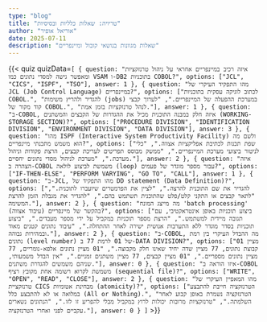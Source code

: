 ```yaml
---
type: "blog"
title: "טריויה: שאלות כלליות ובסיסיות"
author: "אוריאל אופיר"
date: 2025-07-11
description: "שאלות מגוונות בנושאי קובול ומיינפריים"
---
```


{{< quiz quizData=`[
  {
    question: "איזה רכיב במיינפריים אחראי על ניהול טרנזקציות ומאפשר גישה למסדי נתונים כמו VSAM ו-DB2 בתוכניות COBOL?",
    options: ["JCL", "CICS", "ISPF", "TSO"],
    answer: 1
  },
  {
    question: "מהו התפקיד העיקרי של JCL (Job Control Language) במיינפריים?",
    options: ["לכתוב לוגיקה עסקית בתוכניות COBOL.", "להגדיר ולהריץ משימות (jobs) במערכת ההפעלה של המיינפריים.", "לערוך קבצי קוד מקור של COBOL.", "לנהל טרנזקציות בזמן אמת."],
    answer: 1
  },
  {
    question: "ב-COBOL, איזה חלק במבנה התוכנית מכיל את ההגדרות של הקבצים והמשתנים (WORKING-STORAGE SECTION)?",
    options: ["PROCEDURE DIVISION", "IDENTIFICATION DIVISION", "ENVIRONMENT DIVISION", "DATA DIVISION"],
    answer: 3
  },
  {
    question: "מהו ISPF (Interactive System Productivity Facility) ולשם מה הוא משמש מתכנתי מיינפריים?",
    options: ["שפת תכנות לכתיבת אפליקציות אצווה.", "כלי לניטור ביצועי מערכת המיינפריים.", "ממשק מבוסס תפריטים לעריכת קבצים, הרצת פקודות וניהול מערכת.", "מערכת לניהול מסדי נתונים יחסיים."],
    answer: 2
  },
  {
    question: "איזה הצהרה ב-COBOL משמשת לביצוע לולאה (loop) עבור מספר מוגדר של פעמים?",
    options: ["IF-THEN-ELSE", "PERFORM VARYING", "GO TO", "CALL"],
    answer: 1
  },
  {
    question: "ב-JCL, מהו התפקיד של DD statement (Data Definition)?",
    options: ["להגדיר את שם התוכנית להרצה.", "לציין את הפרמטרים שיועברו לתוכנית.", "לתאר קבצים או התקני קלט/פלט שהתוכנית תשתמש בהם.", "להגדיר את מגבלת הזמן להרצת המשימה."],
    answer: 2
  },
  {
    question: "מה מייצג המונח 'batch processing' (עיבוד אצווה) בהקשר של מיינפריים?",
    options: ["ביצוע תוכניות באופן אינטראקטיבי, עם תגובה מיידית למשתמש.", "הרצת מספר תוכניות במקביל על ידי מספר מעבדים.", "ביצוע תוכניות בסדר מוגדר ללא התערבות אנושית ישירה לאחר ההתחלה.", "עיבוד נתונים קטנים מאוד ובמהירות גבוהה."],
    answer: 2
  },
  {
    question: "ב-COBOL, מה ההבדל העיקרי בין רמת נתונים (level number) של 01 לרמת 77 ב-DATA DIVISION?",
    options: ["01 מציין קבוצת נתונים, 77 מציין שדה יחיד שאינו חלק מקבוצה.",
     "01 מציין נתונים אלפא-נומריים, 77 מציין נתונים מספריים.",
      "01 מציין קבצים, 77 מציין משתנים זמניים.",
       "אין הבדל משמעותי, שניהם משמשים להגדרת משתנים."],
    answer: 0
  },
  {
    question: "איזו הוראה ב-COBOL משמשת לקרוא רשומה אחת מקובץ רציף (sequential file)?",
    options: ["WRITE", "OPEN", "READ", "CLOSE"],
    answer: 2
  },
  {
    question: "מהו המאפיין העיקרי של טרנזקציית CICS מבחינת אטומיות (atomicity)?",
    options: ["הטרנזקציה חייבת להתבצע במלואה או לא להתבצע כלל (All or Nothing).", "הטרנזקציה נשמרת באופן קבוע לאחר השלמתה.", "טרנזקציות מרובות יכולות לרוץ במקביל מבלי להפריע זו לזו.", "הנתונים נשארים עקביים לפני ואחרי הטרנזקציה."],
    answer: 0
  }
]` >}}